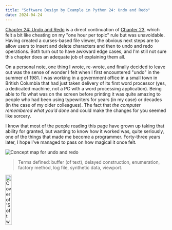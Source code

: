 ```yaml
---
title: "Software Design by Example in Python 24: Undo and Redo"
date: 2024-04-24
---
```


[Chapter 24: Undo and Redo][sdxpy_undo]
is a direct continuation of [Chapter 23][sdxpy_viewer],
which felt a bit like cheating on my "one hour per topic" rule
but was unavoidable.
Having created a curses-based file viewer,
the obvious next steps are to allow users to insert and delete characters
and then to undo and redo operations.
Both turn out to have awkward edge cases,
and I'm still not sure this chapter does an adequate job of explaining them all.

On a personal note,
one thing I wrote, re-wrote, and finally decided to leave out was
the sense of wonder I felt when I first encountered "undo" in the summer of 1981.
I was working in a government office in a small town in British Columbia
that had just taken delivery of its first word processor
(yes, a dedicated machine, not a PC with a word processing application).
Being able to fix what was on the screen before printing it
was quite amazing to people who had been using typewriters for years (in my case)
or decades (in the case of my older colleagues).
The fact that *the computer remembered what you'd done*
and could make the changes for you
seemed like sorcery.

I know that most of the people reading this page have grown up taking that ability for granted,
but wanting to know how it worked was,
quite seriously,
one of the things that made me become a programmer.
Forty-three years later,
I hope I've managed to pass on how magical it once felt.

<img class="centered" src="@root/sdxpy/undo/concept_map.svg" alt="Concept map for undo and redo"/>

> Terms defined: buffer (of text), delayed construction, enumeration, factory method, log file, synthetic data, viewport.

<a href="https://www.routledge.com/Software-Design-by-Example-A-Tool-Based-Introduction-with-Python/Wilson/p/book/9781032725215"><img src="@root/sdxpy/sdxpy-cover.png" alt="Cover of 'Software Design by Example'" width="20%" class="centered">
</a>

[sdxpy_undo]: @root/sdxpy/undo/
[sdxpy_viewer]: @root/sdxpy/viewer/
